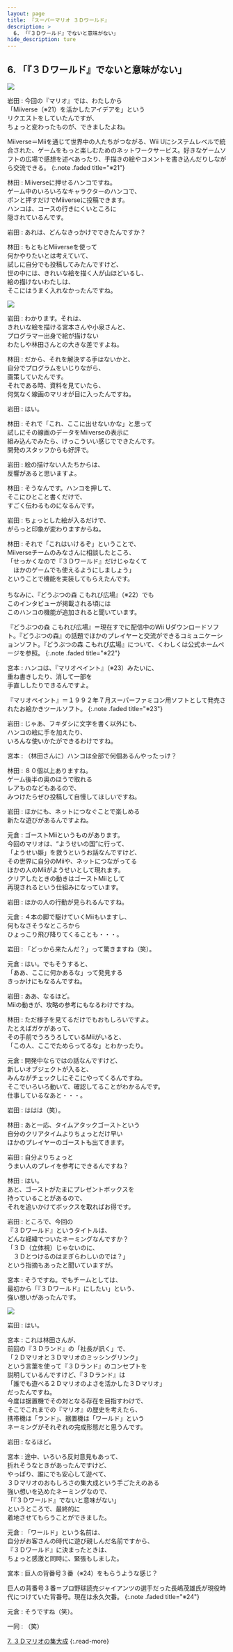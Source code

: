 ```yaml
---
layout: page
title: 『スーパーマリオ ３Ｄワールド』
description: >
  6. 「『３Ｄワールド』でないと意味がない」
hide_description: ture
---
```



## 6. 「『３Ｄワールド』でないと意味がない」

![](/interviews/jp/WiiU/ardj/vol1/img/mainvisual6.jpg)


岩田
: 今回の『マリオ』では、わたしから<br>「Miiverse（※21）を活かしたアイデアを」という<br>リクエストをしていたんですが、<br>ちょっと変わったものが、できましたよね。

Miiverse＝Miiを通じて世界中の人たちがつながる、Wii Uにシステムレベルで統合された、ゲームをもっと楽しむためのネットワークサービス。好きなゲームソフトの広場で感想を述べあったり、手描きの絵やコメントを書き込んだりしながら交流できる。
{:.note .faded title="※21"}




林田
: Miiverseに押せるハンコですね。<br>ゲーム中のいろいろなキャラクターのハンコで、<br>ポンと押すだけでMiiverseに投稿できます。<br>ハンコは、コースの行きにくいところに<br>隠されているんです。


岩田
: あれは、どんなきっかけでできたんですか？


林田
: もともとMiiverseを使って<br>何かやりたいとは考えていて、<br>試しに自分でも投稿してみたんですけど、<br>世の中には、きれいな絵を描く人が山ほどいるし、<br>絵の描けないわたしは、<br>そこにはうまく入れなかったんですね。


![](/interviews/jp/WiiU/ardj/vol1/img/photo14.jpg)

岩田
: わかります。それは、<br>きれいな絵を描ける宮本さんや小泉さんと、<br>プログラマー出身で絵が描けない<br>わたしや林田さんとの大きな差ですよね。


林田
: だから、それを解決する手はないかと、<br>自分でプログラムをいじりながら、<br>画策していたんです。<br>それである時、資料を見ていたら、<br>何気なく線画のマリオが目に入ったんですね。


岩田
: はい。


林田
: それで「これ、ここに出せないかな」と思って<br>試しにその線画のデータをMiiverseの表示に<br>組み込んでみたら、けっこういい感じでできたんです。<br>開発のスタッフからも好評で。


岩田
: 絵の描けない人たちからは、<br>反響があると思いますよ。


林田
: そうなんです。ハンコを押して、<br>そこにひとこと書くだけで、<br>すごく伝わるものになるんです。


岩田
: ちょっとした絵が入るだけで、<br>がらっと印象が変わりますからね。


林田
: それで「これはいけるぞ」ということで、<br>Miiverseチームのみなさんに相談したところ、<br>「せっかくなので『３Ｄワールド』だけじゃなくて<br>　ほかのゲームでも使えるようにしましょう」<br>ということで機能を実装してもらえたんです。<br><br>ちなみに、『どうぶつの森 こもれび広場』（※22）でも<br>このインタビューが掲載される頃には<br>このハンコの機能が追加されると聞いています。

『どうぶつの森 こもれび広場』＝現在すでに配信中のWii Uダウンロードソフト。『どうぶつの森』の話題でほかのプレイヤーと交流ができるコミュニケーションソフト。『どうぶつの森 こもれび広場』について、くわしくは公式ホームページを参照。
{:.note .faded title="※22"}




宮本
: ハンコは、『マリオペイント』（※23）みたいに、<br>重ね書きしたり、消して一部を<br>手直ししたりできるんですよ。

『マリオペイント』＝１９９２年７月スーパーファミコン用ソフトとして発売されたお絵かきツールソフト。
{:.note .faded title="※23"}




岩田
: じゃあ、フキダシに文字を書く以外にも、<br>ハンコの絵に手を加えたり、<br>いろんな使いかたができるわけですね。


宮本
: （林田さんに）ハンコは全部で何個あるんやったっけ？


林田
: ８０個以上ありますね。<br>ゲーム後半の奥のほうで取れる<br>レアものなどもあるので、<br>みつけたらぜひ投稿して自慢してほしいですね。


岩田
: ほかにも、ネットにつなぐことで楽しめる<br>新たな遊びがあるんですよね。


元倉
: <span>ゴーストMii</span>というものがあります。<br>今回のマリオは、“ようせいの国”に行って、<br>「ようせい姫」を救うというお話なんですけど、<br>その世界に自分のMiiや、ネットにつながってる<br>ほかの人のMiiがようせいとして現れます。<br>クリアしたときの動きはゴーストMiiとして<br>再現されるという仕組みになっています。


岩田
: ほかの人の行動が見られるんですね。


元倉
: ４本の脚で駆けていくMiiもいますし、<br>何もなさそうなところから<br>ひょっこり飛び降りてくることも・・・。


岩田
: 「どっから来たんだ？」って驚きますね（笑）。


元倉
: はい。でもそうすると、<br>「ああ、ここに何かあるな」って発見する<br>きっかけにもなるんですね。


岩田
: ああ、なるほど。<br>Miiの動きが、攻略の参考にもなるわけですね。


林田
: ただ様子を見てるだけでもおもしろいですよ。<br>たとえばガケがあって、<br>その手前でうろうろしているMiiがいると、<br>「この人、ここでためらってるな」とわかったり。


元倉
: 開発中ならではの話なんですけど、<br>新しいオブジェクトが入ると、<br>みんながチェックしにそこにやってくるんですね。<br>そこでいろいろ動いて、確認してることがわかるんです。<br>仕事しているなあと・・・。


岩田
: ははは（笑）。


林田
: あと一応、タイムアタックゴーストという<br>自分のクリアタイムよりちょっとだけ早い<br>ほかのプレイヤーのゴーストも出てきます。


岩田
: 自分よりちょっと<br>うまい人のプレイを参考にできるんですね？


林田
: はい。<br>あと、ゴーストがたまにプレゼントボックスを<br>持っていることがあるので、<br>それを追いかけてボックスを取ればお得です。


岩田
: ところで、今回の<br>『３Ｄワールド』というタイトルは、<br>どんな経緯でついたネーミングなんですか？<br>「３Ｄ（立体視）じゃないのに、<br>　３Ｄとつけるのはまぎらわしいのでは？」<br>という指摘もあったと聞いていますが。


宮本
: そうですね。でもチームとしては、<br>最初から「『３Ｄワールド』にしたい」という、<br>強い想いがあったんです。


![](/interviews/jp/WiiU/ardj/vol1/img/photo15.jpg)

岩田
: はい。


宮本
: これは林田さんが、<br>前回の『３Ｄランド』の「社長が訊く」で、<br><span>「２Ｄマリオと３Ｄマリオのミッシングリンク」</span><br>という言葉を使って『３Ｄランド』のコンセプトを<br>説明しているんですけど、『３Ｄランド』は<br>「誰でも遊べる２Ｄマリオのよさを活かした３Ｄマリオ」<br>だったんですね。<br>今度は据置機でその対となる存在を目指すわけで、<br>そこでこれまでの『マリオ』の歴史を考えたら、<br>携帯機は「ランド」、据置機は「ワールド」という<br>ネーミングがそれぞれの完成形態だと思うんです。



岩田
: なるほど。


宮本
: 途中、いろいろ反対意見もあって、<br>折れそうなときがあったんですけど、<br>やっぱり、誰にでも安心して遊べて、<br>３Ｄマリオのおもしろさの集大成という手ごたえのある<br>強い想いを込めたネーミングなので、<br>「『３Ｄワールド』でないと意味がない」<br>というところで、最終的に<br>着地させてもらうことができました。


元倉
: 「ワールド」という名前は、<br>自分がお客さんの時代に遊び親しんだ名前ですから、<br>『３Ｄワールド』に決まったときは、<br>ちょっと感激と同時に、緊張もしました。


宮本
: 巨人の背番号３番（※24）をもらうような感じ？

巨人の背番号３番＝プロ野球読売ジャイアンツの選手だった長嶋茂雄氏が現役時代につけていた背番号。現在は永久欠番。
{:.note .faded title="※24"}




元倉
: そうですね（笑）。


一同
: （笑）




[7. ３Ｄマリオの集大成](7.md)
{:.read-more}